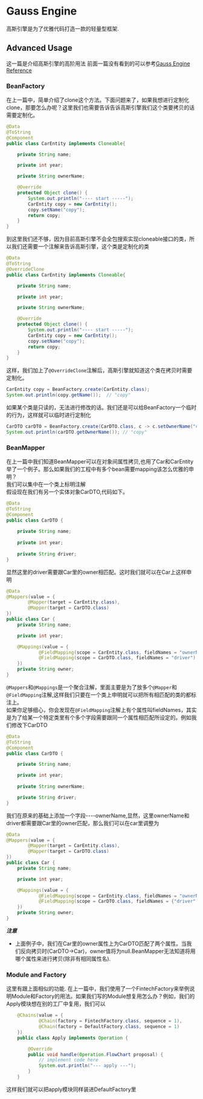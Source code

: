 # Gauss Engine
高斯引擎是为了优雅代码打造一款的轻量型框架. 
## Advanced Usage
这一篇是介绍高斯引擎的高阶用法
前面一篇没有看到的可以参考[Gauss Engine Reference](https://github.com/fenix-Lee/gauss-framework)  
### BeanFactory
在上一篇中，简单介绍了clone这个方法。下面问题来了，如果我想进行定制化clone，那要怎么办呢？这里我们也需要告诉告诉高斯引擎我们这个类要拷贝的话需要定制化。
```java
@Data
@ToString
@Component
public class CarEntity implements Cloneable{

    private String name;

    private int year;

    private String ownerName;

    @Override
    protected Object clone() {
        System.out.println("---- start -----");
        CarEntity copy = new CarEntity();
        copy.setName("copy");
        return copy;
    }
}
```
到这里我们还不够，因为目前高斯引擎不会全包搜索实现cloneable接口的类，所以我们还需要一个注解来告诉高斯引擎，这个类是定制化的类
```java
@Data
@ToString
@OverrideClone
public class CarEntity implements Cloneable{

    private String name;

    private int year;

    private String ownerName;

    @Override
    protected Object clone() {
        System.out.println("---- start -----");
        CarEntity copy = new CarEntity();
        copy.setName("copy");
        return copy;
    }
}
```
这样，我们加上了```@OverrideClone```注解后，高斯引擎就知道这个类在拷贝时需要定制化。
```java
CarEntity copy = BeanFactory.create(CarEntity.class);
System.out.println(copy.getName());  // "copy"
```
如果某个类是只读的，无法进行修改的话。我们还是可以给BeanFactory一个临时的行为，这样就可以临时进行定制化
```java
CarDTO carDTO = BeanFactory.create(CarDTO.class, c -> c.setOwnerName("copy"));
System.out.println(carDTO.getOwnerName()); // "copy"
```
### BeanMapper
在上一篇中我们知道BeanMapper可以在对象间属性拷贝,也用了Car和CarEntity举了一个例子。那么如果我们的工程中有多个bean需要mapping该怎么优雅的申明？  
我们可以集中在一个类上标明注解   
假设现在我们有另一个实体对象CarDTO,代码如下。
```java
@Data
@ToString
@Component
public class CarDTO {
    
    private String name;
    
    private int year;
    
    private String driver;
}
```
显然这里的driver需要跟Car里的owner相匹配。这时我们就可以在Car上这样申明
```java
@Data
@Mappers(value = {
        @Mapper(target = CarEntity.class),
        @Mapper(target = CarDTO.class)
})
public class Car {
    private String name;

    private int year;

    @Mappings(value = {
            @FieldMapping(scope = CarEntity.class, fieldNames = "ownerName"),
            @FieldMapping(scope = CarDTO.class, fieldNames = "driver")
    })
    private String owner;
}
```
```@Mappers```和```@Mappings```是一个聚合注解，里面主要是为了放多个```@Mapper```和```@FieldMapping```注解,这样我们只要在一个类上申明就可以把所有相匹配的类的都标注上。   
如果你足够细心，你会发现在```@FieldMapping```注解上有个属性叫fieldNames，其实是为了给某一个特定类里有个多个字段需要跟同一个属性相匹配所设定的。例如我们修改下CarDTO
```java
@Data
@ToString
@Component
public class CarDTO {

    private String name;

    private int year;
    
    private String ownerName;

    private String driver;
}
```
我们在原来的基础上添加一个字段----ownerName,显然，这里ownerName和driver都需要跟Car里的owner匹配，那么我们可以在car里调整为
```java
@Data
@Mappers(value = {
        @Mapper(target = CarEntity.class),
        @Mapper(target = CarDTO.class)
})
public class Car {
    private String name;

    private int year;

    @Mappings(value = {
            @FieldMapping(scope = CarEntity.class, fieldNames = "ownerName"),
            @FieldMapping(scope = CarDTO.class, fieldNames = {"driver", "ownerName"})
    })
    private String owner;
}
```
***注意***
- 上面例子中，我们在Car里的owner属性上为CarDTO匹配了两个属性。当我们反向拷贝时(CarDTO->Car)，owner值将为null.BeanMapper无法知道将用哪个属性来进行拷贝(除非有相同属性名). 
### Module and Factory
这里有跟上面相似的功能. 
在上一篇中，我们使用了一个FintechFactory来举例说明Module和Factory的用法。如果我们写的Module想复用怎么办？例如，我们的Apply模块想在别的工厂中复用，我们可以
```java
    @Chains(value = {
            @Chain(factory = FintechFactory.class, sequence = 1),
            @Chain(factory = DefaultFactory.class, sequence = 1)
    })
    public class Apply implements Operation {

        @Override
        public void handle(Operation.FlowChart proposal) {
            // implement code here
            System.out.println("--- apply ---");
        }
    }
```
这样我们就可以把apply模块同样装进DefaultFactory里
